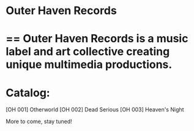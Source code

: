 Outer Haven Records
=========

==
Outer Haven Records is a music label and art collective creating unique multimedia productions.
=

Catalog:
===

[OH 001] Otherworld
[OH 002] Dead Serious
[OH 003] Heaven's Night

More to come, stay tuned!
